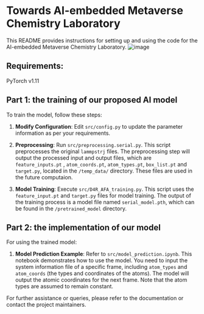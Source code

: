 # Towards AI-embedded Metaverse Chemistry Laboratory

This README provides instructions for setting up and using the code for the AI-embedded Metaverse Chemistry Laboratory.
![image](https://github.com/hxlin97/Metaverse-lab/assets/58459755/a83c28c5-6967-4f5e-ad3f-a2dd0652c6fd)

## Requirements: 
PyTorch v1.11

## Part 1: the training of our proposed AI model

To train the model, follow these steps:

1. **Modify Configuration**: Edit `src/config.py` to update the parameter information as per your requirements.

2. **Preprocessing**: Run `src/preprocessing.serial.py`. This script preprocesses the original `lammpstrj` files. The preprocessing step will output the processed input and output files, which are `feature_inputs.pt` , `atom_coords.pt`, `atom_types.pt`, `box_list.pt` and `target.py`, located in the `/temp_data/` directory. These files are used in the future computaion.

3. **Model Training**: Execute `src/D4R_AFA_training.py`. This script uses the `feature_input.pt` and `target.py` files for model training. The output of the training process is a model file named `serial_model.pth`, which can be found in the `/pretrained_model` directory.

## Part 2: the implementation of our model

For using the trained model:

1. **Model Prediction Example**: Refer to `src/model_prediction.ipynb`. This notebook demonstrates how to use the model. You need to input the system information file of a specific frame, including `atom_types` and `atom_coords` (the types and coordinates of the atoms). The model will output the atomic coordinates for the next frame. Note that the atom types are assumed to remain constant.

For further assistance or queries, please refer to the documentation or contact the project maintainers.
